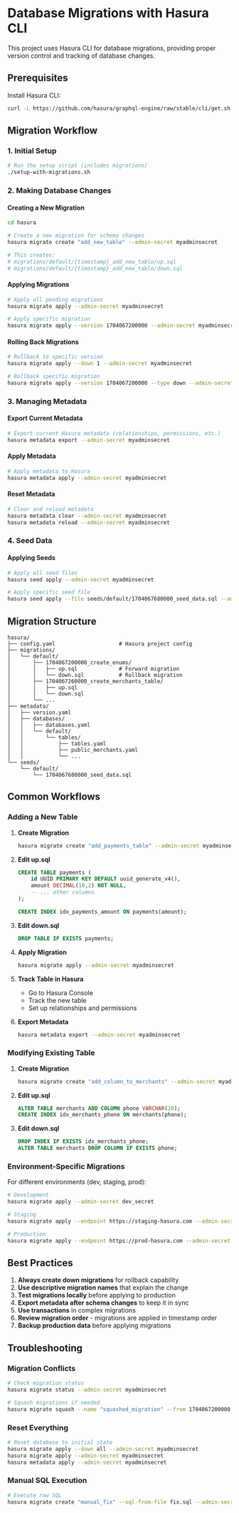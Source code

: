 # Database Migrations with Hasura CLI

This project uses Hasura CLI for database migrations, providing proper version control and tracking of database changes.

## Prerequisites

Install Hasura CLI:
```bash
curl -L https://github.com/hasura/graphql-engine/raw/stable/cli/get.sh | bash
```

## Migration Workflow

### 1. Initial Setup
```bash
# Run the setup script (includes migrations)
./setup-with-migrations.sh
```

### 2. Making Database Changes

#### Creating a New Migration
```bash
cd hasura

# Create a new migration for schema changes
hasura migrate create "add_new_table" --admin-secret myadminsecret

# This creates:
# migrations/default/{timestamp}_add_new_table/up.sql
# migrations/default/{timestamp}_add_new_table/down.sql
```

#### Applying Migrations
```bash
# Apply all pending migrations
hasura migrate apply --admin-secret myadminsecret

# Apply specific migration
hasura migrate apply --version 1704067200000 --admin-secret myadminsecret
```

#### Rolling Back Migrations
```bash
# Rollback to specific version
hasura migrate apply --down 1 --admin-secret myadminsecret

# Rollback specific migration
hasura migrate apply --version 1704067200000 --type down --admin-secret myadminsecret
```

### 3. Managing Metadata

#### Export Current Metadata
```bash
# Export current Hasura metadata (relationships, permissions, etc.)
hasura metadata export --admin-secret myadminsecret
```

#### Apply Metadata
```bash
# Apply metadata to Hasura
hasura metadata apply --admin-secret myadminsecret
```

#### Reset Metadata
```bash
# Clear and reload metadata
hasura metadata clear --admin-secret myadminsecret
hasura metadata reload --admin-secret myadminsecret
```

### 4. Seed Data

#### Applying Seeds
```bash
# Apply all seed files
hasura seed apply --admin-secret myadminsecret

# Apply specific seed file
hasura seed apply --file seeds/default/1704067680000_seed_data.sql --admin-secret myadminsecret
```

## Migration Structure

```
hasura/
├── config.yaml                    # Hasura project config
├── migrations/
│   └── default/
│       ├── 1704067200000_create_enums/
│       │   ├── up.sql             # Forward migration
│       │   └── down.sql           # Rollback migration
│       ├── 1704067260000_create_merchants_table/
│       │   ├── up.sql
│       │   └── down.sql
│       └── ...
├── metadata/
│   ├── version.yaml
│   ├── databases/
│   │   ├── databases.yaml
│   │   └── default/
│   │       └── tables/
│   │           ├── tables.yaml
│   │           ├── public_merchants.yaml
│   │           └── ...
└── seeds/
    └── default/
        └── 1704067680000_seed_data.sql
```

## Common Workflows

### Adding a New Table

1. **Create Migration**
   ```bash
   hasura migrate create "add_payments_table" --admin-secret myadminsecret
   ```

2. **Edit up.sql**
   ```sql
   CREATE TABLE payments (
       id UUID PRIMARY KEY DEFAULT uuid_generate_v4(),
       amount DECIMAL(10,2) NOT NULL,
       -- ... other columns
   );
   
   CREATE INDEX idx_payments_amount ON payments(amount);
   ```

3. **Edit down.sql**
   ```sql
   DROP TABLE IF EXISTS payments;
   ```

4. **Apply Migration**
   ```bash
   hasura migrate apply --admin-secret myadminsecret
   ```

5. **Track Table in Hasura**
   - Go to Hasura Console
   - Track the new table
   - Set up relationships and permissions

6. **Export Metadata**
   ```bash
   hasura metadata export --admin-secret myadminsecret
   ```

### Modifying Existing Table

1. **Create Migration**
   ```bash
   hasura migrate create "add_column_to_merchants" --admin-secret myadminsecret
   ```

2. **Edit up.sql**
   ```sql
   ALTER TABLE merchants ADD COLUMN phone VARCHAR(20);
   CREATE INDEX idx_merchants_phone ON merchants(phone);
   ```

3. **Edit down.sql**
   ```sql
   DROP INDEX IF EXISTS idx_merchants_phone;
   ALTER TABLE merchants DROP COLUMN IF EXISTS phone;
   ```

### Environment-Specific Migrations

For different environments (dev, staging, prod):

```bash
# Development
hasura migrate apply --admin-secret dev_secret

# Staging
hasura migrate apply --endpoint https://staging-hasura.com --admin-secret staging_secret

# Production
hasura migrate apply --endpoint https://prod-hasura.com --admin-secret prod_secret
```

## Best Practices

1. **Always create down migrations** for rollback capability
2. **Use descriptive migration names** that explain the change
3. **Test migrations locally** before applying to production
4. **Export metadata after schema changes** to keep it in sync
5. **Use transactions** in complex migrations
6. **Review migration order** - migrations are applied in timestamp order
7. **Backup production data** before applying migrations

## Troubleshooting

### Migration Conflicts
```bash
# Check migration status
hasura migrate status --admin-secret myadminsecret

# Squash migrations if needed
hasura migrate squash --name "squashed_migration" --from 1704067200000 --admin-secret myadminsecret
```

### Reset Everything
```bash
# Reset database to initial state
hasura migrate apply --down all --admin-secret myadminsecret
hasura migrate apply --admin-secret myadminsecret
hasura metadata apply --admin-secret myadminsecret
```

### Manual SQL Execution
```bash
# Execute raw SQL
hasura migrate create "manual_fix" --sql-from-file fix.sql --admin-secret myadminsecret
```